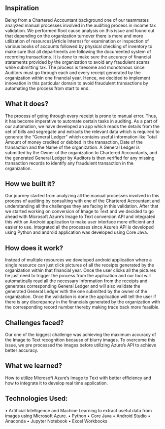 ## Inspiration
Being from a Chartered Accountant background one of our teammates analyzed manual processes involved in the auditing process in income tax validation. We performed Root cause analysis on this issue and found out that depending on the organization turnover there is more and more utilization of resources(Article Interns) for examination or inspection of various books of accounts followed by physical checking of inventory to make sure that all departments are following the documented system of recording transactions. It is done to make sure the accuracy of financial statements provided by the organization to avoid any fraudulent scams while submitting tax. The process is tiresome and monotonous since Auditors must go through each and every receipt generated by the organization within one financial year. Hence, we decided to implement innovation in this particular domain to avoid fraudulent transactions by automating the process from start to end.

## What it does?
The process of going through every receipt is prone to manual error. Thus, it has become imperative to automate certain tasks in auditing. As a part of our automation, we have developed an app which reads the details from the set of bills and segregate and extracts the relevant data which is required to generate the “General Ledger” which contains useful information like Total Amount of money credited or debited in the transaction, Date of the transaction and the Name of the organization. A General Ledger is submitted by the Owner of the organization to Chartered Accountants, and the generated General Ledger by Auditors is then verified for any missing transaction records to identify any fraudulent transaction in the organization.

## How we built it?
Our journey started from analyzing all the manual processes involved in this process of auditing by consulting with one of the Chartered Accountant and understanding all the challenges they are facing in this validation. After that we started working on conversion of Image to Text and we decided to go ahead with Microsoft Azure’s Image to Text conversion API and integrated this with an Android application to make user interface more efficient and easier to use. Integrated all the processes since Azure’s API is developed using Python and android application was developed using Core Java.

## How does it work?
Instead of multiple resources we developed android application where a single resource can just click pictures of all the receipts generated by the organization within that financial year. Once the user clicks all the pictures he just need to trigger the process from the application and our tool will automatically read all the necessary information from the receipts and generates corresponding General Ledger and will also validate the generated General Ledger with the one submitted by the owner of the organization. Once the validation is done the application will tell the user if there is any discrepancy in the financials generated by the organization with the corresponding record number thereby making trace back more feasible.

## Challenges faced?
Our one of the biggest challenge was achieving the maximum accuracy of the Image to Text recognition because of blurry images. To overcome this issue, we pre processed the images before utilizing Azure’s API to achieve better accuracy.

## What we learned?
How to utilize Microsoft Azure’s Image to Text with better efficiency and how to integrate it to develop real time application.

## Technologies Used:
• Artificial Intelligence and Machine Learning to extract useful data from images using Microsoft Azure. 
• Python 
• Core Java 
• Android Studio 
• Anaconda 
• Jupyter Notebook 
• Excel Workbooks
